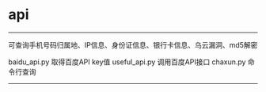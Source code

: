# api
-------------
可查询手机号码归属地、IP信息、身份证信息、银行卡信息、乌云漏洞、md5解密

baidu_api.py      取得百度API key值
useful_api.py     调用百度API接口
chaxun.py         命令行查询

--------------

